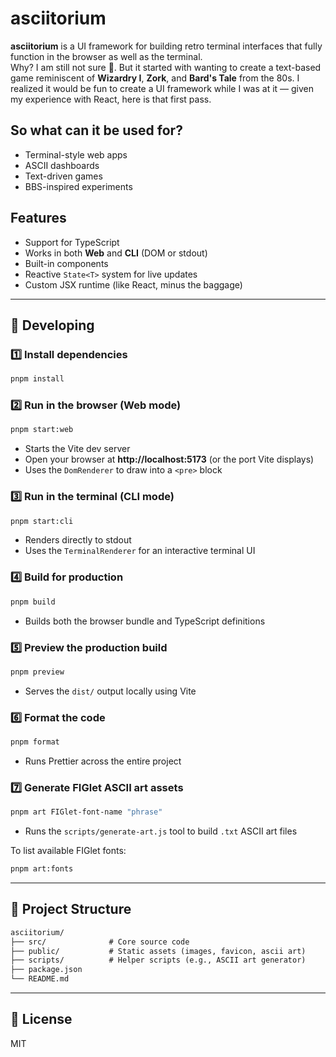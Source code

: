 # asciitorium

**asciitorium** is a UI framework for building retro terminal interfaces that fully function in the browser as well as the terminal.  
Why? I am still not sure 🙂. But it started with wanting to create a text-based game reminiscent of **Wizardry I**, **Zork**, and **Bard's Tale** from the 80s. I realized it would be fun to create a UI framework while I was at it — given my experience with React, here is that first pass.

## So what can it be used for?

- Terminal-style web apps
- ASCII dashboards
- Text-driven games
- BBS-inspired experiments

## Features

- Support for TypeScript
- Works in both **Web** and **CLI** (DOM or stdout)
- Built-in components
- Reactive `State<T>` system for live updates
- Custom JSX runtime (like React, minus the baggage)

---

## 🚀 Developing

### 1️⃣ Install dependencies

```bash
pnpm install
```

### 2️⃣ Run in the browser (Web mode)

```bash
pnpm start:web
```

- Starts the Vite dev server
- Open your browser at **http://localhost:5173** (or the port Vite displays)
- Uses the `DomRenderer` to draw into a `<pre>` block

### 3️⃣ Run in the terminal (CLI mode)

```bash
pnpm start:cli
```

- Renders directly to stdout
- Uses the `TerminalRenderer` for an interactive terminal UI

### 4️⃣ Build for production

```bash
pnpm build
```

- Builds both the browser bundle and TypeScript definitions

### 5️⃣ Preview the production build

```bash
pnpm preview
```

- Serves the `dist/` output locally using Vite

### 6️⃣ Format the code

```bash
pnpm format
```

- Runs Prettier across the entire project

### 7️⃣ Generate FIGlet ASCII art assets

```bash
pnpm art FIGlet-font-name "phrase" 
```

- Runs the `scripts/generate-art.js` tool to build `.txt` ASCII art files

To list available FIGlet fonts:

```bash
pnpm art:fonts
```

---

## 📂 Project Structure

```txt
asciitorium/
├── src/              # Core source code
├── public/           # Static assets (images, favicon, ascii art)
├── scripts/          # Helper scripts (e.g., ASCII art generator)
├── package.json
└── README.md
```

---

## 📜 License

MIT
